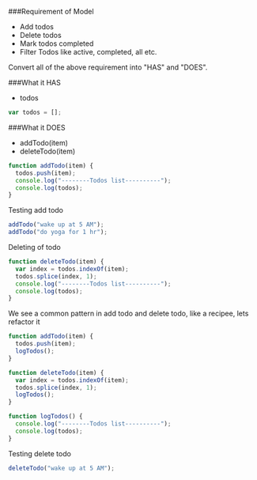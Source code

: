 ###Requirement of Model
* Add todos
* Delete todos
* Mark todos completed
* Filter Todos like active, completed, all etc.

Convert all of the above requirement into "HAS" and "DOES".

###What it HAS
* todos

```javascript
var todos = [];
```

###What it DOES
* addTodo(item)
* deleteTodo(item)

```javascript
function addTodo(item) {
  todos.push(item);
  console.log("--------Todos list----------");
  console.log(todos);
}
```

Testing add todo

```javascript
addTodo("wake up at 5 AM");
addTodo("do yoga for 1 hr");
```
Deleting of todo

```javascript
function deleteTodo(item) {
  var index = todos.indexOf(item);
  todos.splice(index, 1);
  console.log("--------Todos list----------");
  console.log(todos);
}
```

We see a common pattern in add todo and delete todo, like a recipee, lets refactor it

```javascript
function addTodo(item) {
  todos.push(item);
  logTodos();
}

function deleteTodo(item) {
  var index = todos.indexOf(item);
  todos.splice(index, 1);
  logTodos();
}

function logTodos() {
  console.log("--------Todos list----------");
  console.log(todos);
}
```

Testing delete todo

```javascript
deleteTodo("wake up at 5 AM");
```



